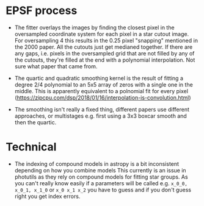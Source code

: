 # EPSF process

- The fitter overlays the images by finding the closest pixel in the oversampled coordinate system
  for each pixel in a star cutout image. For oversampling 4 this results in the 0.25 pixel "snapping"
  mentioned in the 2000 paper. All the cutouts just get medianed together. 
  If there are any gaps, i.e. pixels in the oversampled grid that are 
  not filled by any of the cutouts, they're filled at the end with a polynomial interpolation.
  Not sure what paper that came from.
  

- The quartic and quadratic smoothing kernel is the result of fitting a degree 2/4 polynomial to 
  an 5x5 array of zeros with a single one in the middle. This is apparently equivalent to a polnomial
  fit for every pixel (https://zipcpu.com/dsp/2018/01/16/interpolation-is-convolution.html)
  
- The smoothing isn't really a fixed thing, different papers use different approaches, or multistages
  e.g. first using a 3x3 boxcar smooth and then the quartic.


# Technical

- The indexing of compound models in astropy is a bit inconsistent depending on how you combine models
  This currently is an issue in photutils as they rely on compound models for fitting star groups.
  As you can't really know easily if a parameters will be called e.g. `x_0_0, x_0_1, x_1_0` or 
  `x_0 x_1 x_2` you have to guess and if you don't guess right you get index errors.
  
  
